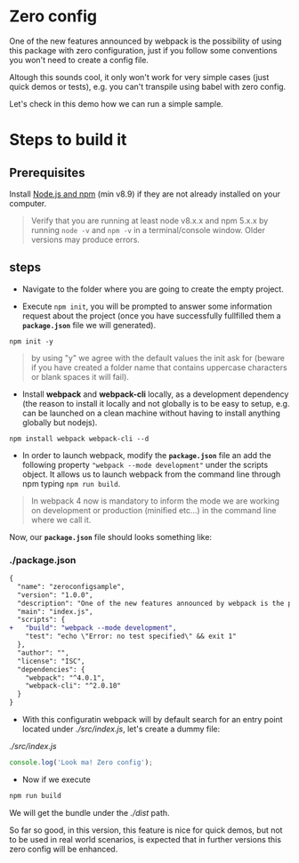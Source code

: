 # Zero config

One of the new features announced by webpack is the possibility of using this package with zero configuration,
just if you follow some conventions you won't need to create a config file.

Altough this sounds cool, it only won't work for very simple cases (just quick demos or tests), e.g. you can't
transpile using babel with zero config.

Let's check in this demo how we can run a simple sample.

# Steps to build it

## Prerequisites

Install [Node.js and npm](https://nodejs.org/en/) (min v8.9) if they are not already installed on your computer.

> Verify that you are running at least node v8.x.x and npm 5.x.x by running `node -v` and `npm -v` in a terminal/console window. Older versions may produce errors.

## steps

- Navigate to the folder where you are going to create the empty project.

- Execute `npm init`, you will be prompted to answer some information request
about the project (once you have successfully fullfilled them a **`package.json`**
file we will generated).

```
npm init -y
```

> by using "y" we agree with the default values the init ask for (beware if you have
created a folder name that contains uppercase characters or blank spaces it will fail).


- Install **webpack** and **webpack-cli** locally, as a development dependency (the reason to install it locally and not globally is to be easy to setup, e.g. can be launched on a clean machine without having to install anything globally but nodejs).

```
npm install webpack webpack-cli --d
```

- In order to launch webpack, modify the **`package.json`** file an add the following property `"webpack --mode development"` under the scripts object. It allows us to launch webpack from the command line through npm typing `npm run build`.

> In webpack 4 now is mandatory to inform the mode we are working on development or production (minified etc...) in the command line where we call it.

 Now, our **`package.json`** file should looks something like:

### ./package.json
```diff
{
  "name": "zeroconfigsample",
  "version": "1.0.0",
  "description": "One of the new features announced by webpack is the possibility of using this package with zero configuration,\r just if you follow some conventions you won't need to create a config file.",
  "main": "index.js",
  "scripts": {
+   "build": "webpack --mode development",
    "test": "echo \"Error: no test specified\" && exit 1"
  },
  "author": "",
  "license": "ISC",
  "dependencies": {
    "webpack": "^4.0.1",
    "webpack-cli": "^2.0.10"
  }
}
```

- With this configuratin webpack will by default search for an entry point located under
_./src/index.js_, let's create a dummy file:

_./src/index.js_

```javascript
console.log('Look ma! Zero config');
```

- Now if we execute

```bash
npm run build
```

We will get the bundle under the _./dist_ path.

So far so good, in this version, this feature is nice for quick demos, but not to be used in real world
scenarios, is expected that in further versions this zero config will be enhanced.

